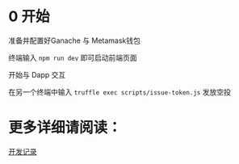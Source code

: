 # 0 开始

准备并配置好Ganache 与 Metamask钱包

终端输入 ``` npm run dev ``` 即可启动前端页面

开始与 Dapp 交互

在另一个终端中输入 ``` truffle exec scripts/issue-token.js ``` 发放空投





# 更多详细请阅读：

[开发记录](./log.md)